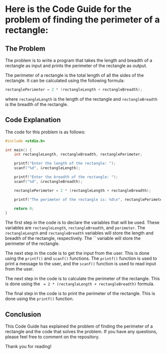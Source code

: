 # Here is the Code Guide for the problem of finding the perimeter of a rectangle:

## The Problem

The problem is to write a program that takes the length and breadth of a rectangle as input and prints the perimeter of the rectangle as output.

The perimeter of a rectangle is the total length of all the sides of the rectangle. It can be calculated using the following formula:

```c
rectanglePerimeter = 2 * (rectangleLength + rectangleBreadth);
```

where `rectangleLength` is the length of the rectangle and `rectangleBreadth` is the breadth of the rectangle.

## Code Explanation

The code for this problem is as follows:

```c
#include <stdio.h>

int main() {
    int rectangleLength, rectangleBreadth, rectanglePerimeter;

    printf("Enter the length of the rectangle: ");
    scanf("%d", &rectangleLength);

    printf("Enter the breadth of the rectangle: ");
    scanf("%d", &rectangleBreadth);

    rectanglePerimeter = 2 * (rectangleLength + rectangleBreadth);

    printf("The perimeter of the rectangle is: %d\n", rectanglePerimeter);

    return 0;
}
```

The first step in the code is to declare the variables that will be used. These variables are `rectangleLength`, `rectangleBreadth`, and `perimeter`. The `rectangleLength` and `rectangleBreadth` variables will store the length and breadth of the rectangle, respectively. The `` variable will store the perimeter of the rectangle.

The next step in the code is to get the input from the user. This is done using the `printf()` and `scanf()` functions. The `printf()` function is used to print a message to the user, and the `scanf()` function is used to read input from the user.

The next step in the code is to calculate the perimeter of the rectangle. This is done using the ` = 2 * (rectangleLength + rectangleBreadth)` formula.

The final step in the code is to print the perimeter of the rectangle. This is done using the `printf()` function.

## Conclusion

This Code Guide has explained the problem of finding the perimeter of a rectangle and the code that solves the problem. If you have any questions, please feel free to comment on the repository.

Thank you for reading!